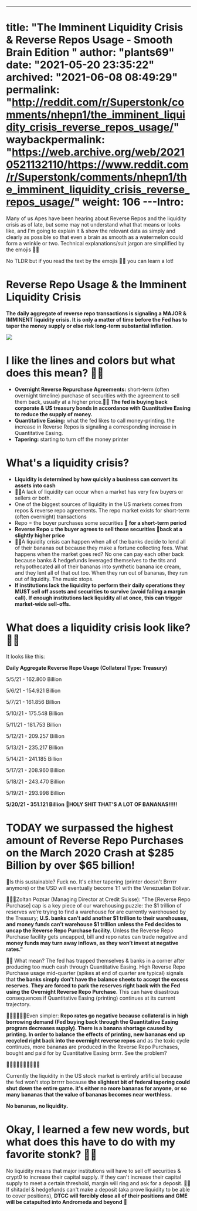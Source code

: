 ---
title: "The Imminent Liquidity Crisis & Reverse Repos Usage - Smooth Brain Edition "
author: "plants69"
date: "2021-05-20 23:35:22"
archived: "2021-06-08 08:49:29"
permalink: "http://reddit.com/r/Superstonk/comments/nhepn1/the_imminent_liquidity_crisis_reverse_repos_usage/"
waybackpermalink: "https://web.archive.org/web/20210521132110/https://www.reddit.com/r/Superstonk/comments/nhepn1/the_imminent_liquidity_crisis_reverse_repos_usage/"
weight: 106
---Intro:
======


Many of us Apes have been hearing about Reverse Repos and the liquidity crisis as of late, but some may not understand what that means or looks like, and I'm going to explain it & show the relevant data as simply and clearly as possible so that even a brain as smooth as a watermelon could form a wrinkle or two. Technical explanations/suit jargon are simplified by the emojis 🍌🦍


No TLDR but if you read the text by the emojis 🍌🦍 you can learn a lot!


Reverse Repo Usage & the Imminent Liquidity Crisis
==================================================


**The daily aggregate of reverse repo transactions is signaling a MAJOR & IMMINENT liquidity crisis. It is only a matter of time before the Fed has to taper the money supply or else risk long-term substantial inflation.**


![](/img/ghbe1lcd1d071.jpg)


I like the lines and colors but what does this mean? 🍌🦍
=======================================================


* **Overnight Reverse Repurchase Agreements:** short-term (often overnight timeline) purchase of securities with the agreement to sell them back, usually at a higher price.🍌🦍 **The fed is buying back corporate & US treasury bonds in accordance with Quantitative Easing to reduce the supply of money.**
* **Quantitative Easing:** what the fed likes to call money-printing. the increase in Reverse Repos is signaling a corresponding increase in Quantitative Easing.
* **Tapering:** starting to turn off the money printer


What's a liquidity crisis?
==========================


* **Liquidity is determined by how quickly a business can convert its assets into cash**
* 🍌🦍A lack of liquidity can occur when a market has very few buyers or sellers or both.
* One of the biggest sources of liquidity in the US markets comes from repos & reverse repo agreements. The repo market exists for short-term (often overnight) transactions
* Repo = the buyer purchases some securities **🍌 for a short-term period**
* **Reverse Repo = the buyer agrees to sell those securities** **🍌back at a slightly higher price**
* 🍌🦍A liquidity crisis can happen when all of the banks decide to lend all of their bananas out because they make a fortune collecting fees. What happens when the market goes red? No one can pay each other back because banks & hedgefunds leveraged themselves to the tits and rehypothecated all of their bananas into synthetic banana ice cream, and they lent all of that out too. When they run out of bananas, they run out of liquidity. The music stops.
* **If institutions lack the liquidity to perform their daily operations they MUST sell off assets and securities to survive (avoid failing a margin call). If enough institutions lack liquidity all at once, this can trigger market-wide sell-offs.**


What does a liquidity crisis look like? 🍌🦍
==========================================


It looks like this:


**Daily Aggregate Reverse Repo Usage (Collateral Type: Treasury)**


5/5/21 - 162.800 Billion


5/6/21 - 154.921 Billion


5/7/21 - 161.856 Billion


5/10/21 - 175.548 Billion


5/11/21 - 181.753 Billion


5/12/21 - 209.257 Billion


5/13/21 - 235.217 Billion


5/14/21 - 241.185 Billion


5/17/21 - 208.960 Billion


5/18/21 - 243.470 Billion


5/19/21 - 293.998 Billion


**5/20/21 - 351.121 Billion** **🍌HOLY SHIT THAT'S A LOT OF BANANAS!!!!!**


TODAY we surpassed the highest amount of Reverse Repo Purchases on the March 2020 Crash at $285 Billion by over $65 billion!
============================================================================================================================


🍌Is this sustainable? Fuck no. It's either tapering (printer doesn't Brrrrr anymore) or the USD will eventually become 1:1 with the Venezuelan Bolivar.


🧠🧠🧠Zoltan Pozsar (Managing Director at Credit Suisse): "The [Reverse Repo Purchase] cap is a key piece of our warehousing puzzle: the $1 trillion of reserves we’re trying to find a warehouse for are currently warehoused by the Treasury; **U.S. banks can’t add another $1 trillion to their warehouses, and money funds can’t warehouse $1 trillion unless the Fed decides to uncap the Reverse Repo Purchase facility**. Unless the Reverse Repo Purchase facility gets uncapped, bill and repo rates can trade negative and **money funds may turn away inflows, as they won’t invest at negative rates."**


🍌🦍 What mean? The fed has trapped themselves & banks in a corner after producing too much cash through Quantitative Easing. High Reverse Repo Purchase usage mid-quarter (spikes at end of quarter are typical) signals that **the banks simply don't have the balance sheets to accept the excess reserves. They are forced to park the reserves right back with the Fed using the Overnight Reverse Repo Purchase**. This can have disastrous consequences if Quantitative Easing (printing) continues at its current trajectory.


🍌🦍🍌🦍🍌🦍Even simpler: **Repo rates go negative because collateral is in high borrowing demand (Fed buying back through the Quantitative Easing program decreases supply). There is a banana shortage caused by printing. In order to balance the effects of printing, new bananas end up recycled right back into the overnight reverse repos** and as the toxic cycle continues, more bananas are produced in the Reverse Repo Purchases, bought and paid for by Quantitative Easing brrrr. See the problem? 


🍌🍌🍌🍌🍌🍌🍌🍌🍌🦍


Currently the liquidity in the US stock market is entirely artificial because the fed won't stop brrrrr because **the slightest bit of federal tapering could shut down the entire game. it's either no more bananas for anyone, or so many bananas that the value of bananas becomes near worthless.**


**No bananas, no liquidity.**


Okay, I learned a few new words, but what does this have to do with my favorite stonk? 🍌🦍
=========================================================================================


No liquidity means that major institutions will have to sell off securities & crypt0 to increase their capital supply. If they can't increase their capital supply to meet a certain threshold, margin will ring and ask for a deposit. 🍌🦍 If shitadel & hedgefunds can't make a deposit (aka prove liquidity to be able to cover positions), **DTCC will forcibly close all of their positions and GME will be catapulted into Andromeda and beyond** 🚀

